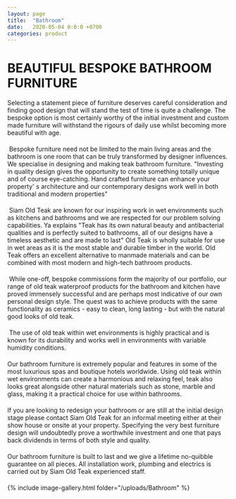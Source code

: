```yaml
---
layout: page
title:  "Bathroom"
date:   2020-05-04 0:0:0 +0700
categories: product
---
```

# BEAUTIFUL BESPOKE BATHROOM FURNITURE
<div class="container col-lg-6" style="margin-left:0px; margin-bottom:20px; ">

Selecting a statement piece of furniture deserves careful consideration and finding good design that will stand the test of time is quite a challenge. The bespoke option is most certainly worthy of the initial investment and custom made furniture will withstand the rigours of daily use whilst becoming more beautiful with age.
</div>
<div class="container col-lg-6" style="margin-left:0px; margin-bottom:20px; ">
<img src="">
Bespoke furniture need not be limited to the main living areas and the bathroom is one room that can be truly transformed by designer influences. We specialise in designing and making teak bathroom furniture. "Investing in quality design gives the opportunity to create something totally unique and of course eye-catching. Hand crafted furniture can enhance your property&#39;	s architecture and our contemporary designs work well in both traditional and modern properties"
</div>
<div class="container col-lg-6" style="margin-left:0px; margin-bottom:20px; ">

<img src="">
Siam Old Teak are known for our inspiring work in wet environments such as kitchens and bathrooms and we are respected for our problem solving capabilities. Ya explains "Teak has its own natural beauty and antibacterial qualities and is perfectly suited to bathrooms, all of our designs have a timeless aesthetic and are made to last" Old Teak is wholly suitable for use in wet areas as it is the most stable and durable timber in the world. Old Teak offers an excellent alternative to manmade materials and can be combined with most modern and high-tech bathroom products.
</div>
<div class="container col-lg-6" style="margin-left:0px; margin-bottom:20px; ">

<img src="">
While one-off, bespoke commissions form the majority of our portfolio, our range of old teak waterproof products for the bathroom and kitchen have proved immensely successful and are perhaps most indicative of our own personal design style. The quest was to achieve products with the same functionality as ceramics - easy to clean, long lasting - but with the natural good looks of old teak.
</div>
<div class="container col-lg-6" style="margin-left:0px; margin-bottom:20px; ">

<img src="">
The use of old teak within wet environments is highly practical and is known for its durability and works well in environments with variable humidity conditions.<br>
</div>
<div class="container col-lg-6" style="margin-left:0px; margin-bottom:20px; ">
Our bathroom furniture is extremely popular and features in some of the most luxurious spas and boutique hotels worldwide. Using old teak within wet environments can create a harmonious and relaxing feel, teak also looks great alongside other natural materials such as stone, marble and glass, making it a practical choice for use within bathrooms.<br>
</div>
<div class="container col-lg-6" style="margin-left:0px; margin-bottom:20px; ">
If you are looking to redesign your bathroom or are still at the initial design stage please contact Siam Old Teak for an informal meeting either at their show house or onsite at your property. Specifying the very best furniture design will undoubtedly prove a worthwhile investment and one that pays back dividends in terms of both style and quality.<br>
</div>
<div class="container col-lg-6" style="margin-left:0px; margin-bottom:20px; ">
Our bathroom furniture is built to last and we give a lifetime no-quibble guarantee on all pieces. All installation work, plumbing and electrics is carried out by Siam Old Teak experienced staff.
</div>
{% include image-gallery.html folder="/uploads/Bathroom" %}